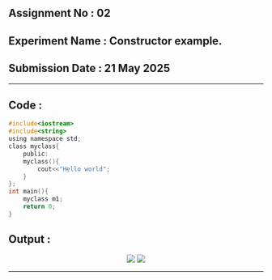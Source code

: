 ## **Assignment No : 02**
## **Experiment Name : Constructor example.**
## **Submission Date : 21 May 2025**
----------

## **Code :**
```C
#include<iostream>
#include<string>
using namespace std;
class myclass{
    public:
    myclass(){
        cout<<"Hello world";
    }
};
int main(){
    myclass m1;
    return 0;
}
```
## **Output :**
<p align="center">
<img src="https://github.com/user-attachments/assets/0b9e3fdc-d9c9-4acc-a00a-20a525ec07c1">
<img src="https://github.com/user-attachments/assets/0e78f162-5154-43c4-b7d6-19a3aa35b176">


</p>

----------



